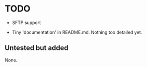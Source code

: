 # TODO

- SFTP support

- Tiny 'documentation' in README.md. Nothing too detailed yet.

## Untested but added

None.
